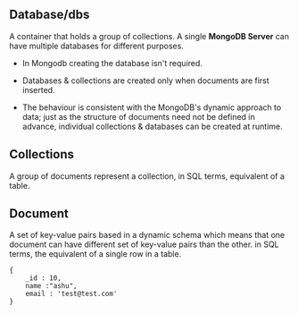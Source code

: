 ## Database/dbs

A container that holds a group of collections. A single **MongoDB Server** can have multiple databases for different purposes.

- In Mongodb creating the database isn't required.

- Databases & collections are created only when documents are first inserted.

- The behaviour is consistent with the MongoDB's dynamic approach to data; just as the structure of documents need not be defined in advance, individual collections & databases can be created at runtime.

## Collections

A group of documents represent a collection, in SQL terms, equivalent of a table.

## Document

A set of key-value pairs based in a dynamic schema which means that one document can have different set of key-value pairs than the other. in SQL terms, the equivalent of a single row in a table.

```
{
    _id : 10,
    name :"ashu",
    email : 'test@test.com'
}
```
